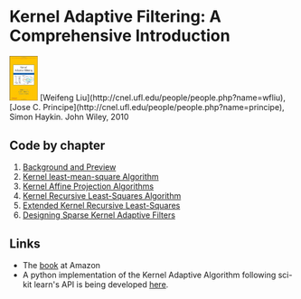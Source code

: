 # Kernel Adaptive Filtering: A Comprehensive Introduction
<img src="./images/cover.jpg" alt="cover" style="width: 50px;"/>
[Weifeng Liu](http://cnel.ufl.edu/people/people.php?name=wfliu), [Jose C. Principe](http://cnel.ufl.edu/people/people.php?name=principe), Simon Haykin.
John Wiley, 2010

## Code by chapter
1. [Background and Preview](./samples/chapter1.pdf)
2. [Kernel least-mean-square Algorithm](./ch2_codes)
3. [Kernel Affine Projection Algorithms](./ch3_codes)
4. [Kernel Recursive Least-Squares Algorithm](./ch4_codes)
5. [Extended Kernel Recursive Least-Squares](./ch5_codes)
6. [Designing Sparse Kernel Adaptive Filters](./ch6_codes)

## Links
* The [book](http://www.amazon.com/gp/product/0470447532?ie=UTF8&tag=weiswebsit-20&linkCode=as2&camp=1789&creative=390957&creativeASIN=0470447532) at Amazon
* A python implementation of the Kernel Adaptive Algorithm following sci-kit learn's API is being developed [here](https://github.com/EderSantana/adaptive_kernel_methods).

